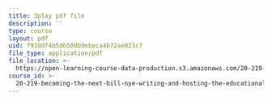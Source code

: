 ```yaml
---
title: 3play pdf file
description: ''
type: course
layout: pdf
uid: f91ddf4b5d6500b9ebeca4b72ae821c7
file_type: application/pdf
file_location: >-
  https://open-learning-course-data-production.s3.amazonaws.com/20-219-becoming-the-next-bill-nye-writing-and-hosting-the-educational-show-january-iap-2015/f91ddf4b5d6500b9ebeca4b72ae821c7_mmDRqnTlII0.pdf
course_id: >-
  20-219-becoming-the-next-bill-nye-writing-and-hosting-the-educational-show-january-iap-2015
---
```

